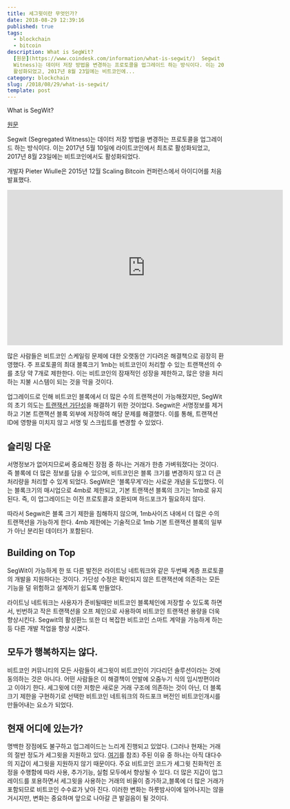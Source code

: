 ```yaml
---
title: 세그윗이란 무엇인가?
date: 2018-08-29 12:39:16
published: true
tags:
  - blockchain
  - bitcoin
description: What is SegWit?
  [원문](https://www.coindesk.com/information/what-is-segwit/)  Segwit (Segregated
  Witness)는 데이터 저장 방법을 변경하는 프로토콜을 업그레이드 하는 방식이다. 이는 2017년 5월 10일에 라이트코인에서 최초로
  활성화되었고, 2017년 8월 23일에는 비트코인에...
category: blockchain
slug: /2018/08/29/what-is-segwit/
template: post
---
```


What is SegWit?

[원문](https://www.coindesk.com/information/what-is-segwit/)

Segwit (Segregated Witness)는 데이터 저장 방법을 변경하는 프로토콜을 업그레이드 하는 방식이다. 이는 2017년 5월 10일에 라이트코인에서 최초로 활성화되었고, 2017년 8월 23일에는 비트코인에서도 활성화되었다.

개발자 Pieter Wiulle은 2015년 12월 Scaling Bitcoin 컨퍼런스에서 아이디어를 처음 발표했다.

<iframe width="640px" height="360px" src="https://www.youtube.com/embed/NOYNZB5BCHM" frameBorder="0" allow="autoplay; encrypted-media" allowFullScreen></iframe>

많은 사람들은 비트코인 스케일링 문제에 대한 오랫동안 기다려온 해결책으로 굉장히 환영했다. 주 프로토콜의 최대 블록크기 1mb는 비트코인이 처리할 수 있는 트랜잭션의 수를 초당 약 7개로 제한한다. 이는 비트코인의 잠재적인 성장을 제한하고, 많은 양을 처리하는 지불 시스템이 되는 것을 막을 것이다.

업그레이드로 인해 비트코인 블록에서 더 많은 수의 트랜잭션이 가능해졌지만, SegWit의 초기 의도는 [트랜잭션 가단성](https://en.bitcoin.it/wiki/Transaction_malleability)을 해결하기 위한 것이었다. Segwit은 서명정보를 제거하고 기본 트랜잭션 블록 외부에 저장하여 해당 문제를 해결했다. 이를 통해, 트랜잭션 ID에 영향을 미치지 않고 서명 및 스크립트를 변경할 수 있었다.

## 슬리밍 다운

서명정보가 없어지므로써 중요해진 장점 중 하나는 거래가 한층 가벼워졌다는 것이다. 즉 블록에 더 많은 정보를 담을 수 있으며, 비트코인은 블록 크기를 변경하지 않고 더 큰 처리량을 처리할 수 있게 되었다. SegWit은 '블록무게'라는 사로운 개념을 도입했다. 이는 블록크기의 매시업으로 4mb로 제한되고, 기본 트랜잭션 블록의 크기는 1mb로 유지된다. 즉, 이 업그레이드는 이전 프로토콜과 호환되며 하드포크가 필요하지 않다.

따라서 Segwit은 블록 크기 제한을 침해하지 않으며, 1mb사이즈 내에서 더 많은 수의 트랜잭션을 가능하게 한다. 4mb 제한에는 기술적으로 1mb 기본 트랜잭션 블록의 일부가 아닌 분리된 데이터가 포함된다.

## Building on Top

SegWit이 가능하게 한 또 다른 발전은 라이트닝 네트워크와 같은 두번째 계층 프로토콜의 개발을 지원하다는 것이다. 가단성 수정은 확인되지 않은 트랜잭션에 의존하는 모든 기능을 덜 위험하고 설계하기 쉽도록 만들었다.

라이트닝 네트워크는 사용자가 준비될때만 비트코인 블록체인에 저장할 수 있도록 하면서, 빈번하고 작은 트랜잭션을 오프 체인으로 사용하여 비트코인 트랜잭션 용량을 더욱 향상시킨다. Segwit의 활성환느 또한 더 복잡한 비트코인 스마트 계약을 가능하게 하는 등 다른 개발 작업을 향상 시켰다.

## 모두가 행복하지는 않다.

비트코인 커뮤니티의 모든 사람들이 세그윗이 비트코인이 기다리던 솔루션이라는 것에 동의하는 것은 아니다. 어떤 사람들은 이 해결책이 언발에 오줌누기 식의 임시방편이라고 이야기 한다. 세그윗에 더한 저항은 새로운 거래 구조에 의존하는 것이 아닌, 더 블록 크기 제한을 구현하기로 선택한 비트코인 네트워크의 하드포크 버전인 비트코인개시를 만들어내는 요소가 되었다.

## 현재 어디에 있는가?

명백한 장점에도 불구하고 업그레이드는 느리게 진행되고 있었다. (그러나 현재는 거래의 절반 정도가 세그윗을 지원하고 있다. [여기](https://transactionfee.info/charts/payments/segwit)를 참조) 주된 이유 중 하나는 아직 대다수의 지갑이 세그윗을 지원하지 않기 때문이다. 주요 비트코인 코드가 세그윗 친화적인 조정을 수행함에 따라 사용, 추가기능, 실험 모두에서 향상될 수 있다. 더 많은 지갑이 업그레이드를 포용하면서 세그윗을 사용하는 거래의 비율이 증가하고,블록에 더 많은 거래가 포함되므로 비트코인 수수료가 낮아 진다. 이러한 변화는 하룻밤사이에 일어나지는 않을 거시지만, 변화는 중요하며 앞으로 나아갈 큰 발걸음이 될 것이다.
